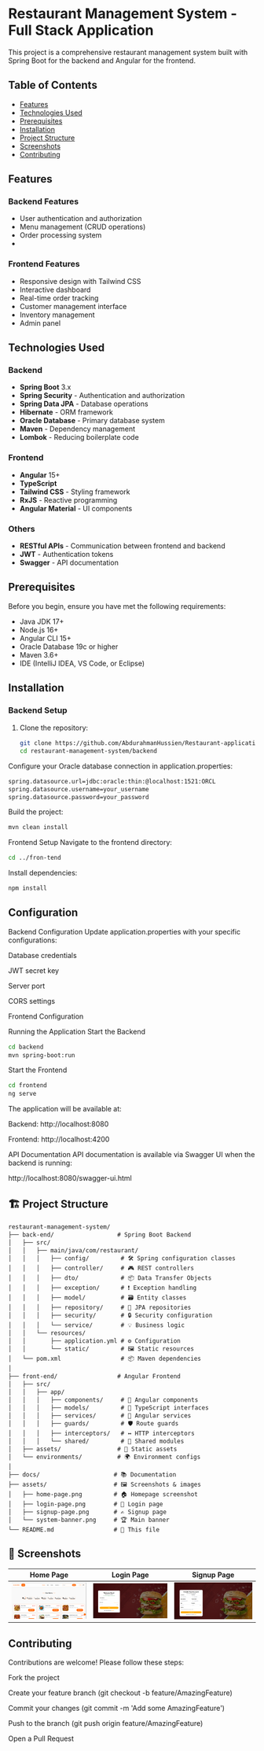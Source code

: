 # Restaurant Management System - Full Stack Application

This project is a comprehensive restaurant management system built with Spring Boot for the backend and Angular for the frontend.

## Table of Contents
- [Features](#features)
- [Technologies Used](#technologies-used)
- [Prerequisites](#prerequisites)
- [Installation](#installation)
- [Project Structure](#project-structure)
- [Screenshots](#screenshots)
- [Contributing](#contributing)

## Features

### Backend Features
- User authentication and authorization
- Menu management (CRUD operations)
- Order processing system
- 

### Frontend Features
- Responsive design with Tailwind CSS
- Interactive dashboard
- Real-time order tracking
- Customer management interface
- Inventory management
- Admin panel

## Technologies Used

### Backend
- **Spring Boot** 3.x
- **Spring Security** - Authentication and authorization
- **Spring Data JPA** - Database operations
- **Hibernate** - ORM framework
- **Oracle Database** - Primary database system
- **Maven** - Dependency management
- **Lombok** - Reducing boilerplate code

### Frontend
- **Angular** 15+
- **TypeScript**
- **Tailwind CSS** - Styling framework
- **RxJS** - Reactive programming
- **Angular Material** - UI components

### Others
- **RESTful APIs** - Communication between frontend and backend
- **JWT** - Authentication tokens
- **Swagger** - API documentation

## Prerequisites

Before you begin, ensure you have met the following requirements:
- Java JDK 17+
- Node.js 16+
- Angular CLI 15+
- Oracle Database 19c or higher
- Maven 3.6+
- IDE (IntelliJ IDEA, VS Code, or Eclipse)

## Installation

### Backend Setup
1. Clone the repository:
   ```bash
   git clone https://github.com/AbdurahmanHussien/Restaurant-application.git
   cd restaurant-management-system/backend
   ```
Configure your Oracle database connection in application.properties:

```properties
spring.datasource.url=jdbc:oracle:thin:@localhost:1521:ORCL
spring.datasource.username=your_username
spring.datasource.password=your_password
```
Build the project:

```bash
mvn clean install
```
Frontend Setup
Navigate to the frontend directory:

```bash
cd ../fron-tend
```
Install dependencies:

```bash
npm install
```
## Configuration
Backend Configuration
Update application.properties with your specific configurations:

Database credentials

JWT secret key

Server port

CORS settings

Frontend Configuration

Running the Application
Start the Backend
```bash
cd backend
mvn spring-boot:run
```
Start the Frontend
```bash
cd frontend
ng serve
```
The application will be available at:

Backend: http://localhost:8080

Frontend: http://localhost:4200

API Documentation
API documentation is available via Swagger UI when the backend is running:

http://localhost:8080/swagger-ui.html


##  🏗️ Project Structure
```
restaurant-management-system/
├── back-end/                  # Spring Boot Backend
│   ├── src/
│   │   ├── main/java/com/restaurant/
│   │   │   ├── config/         # 🛠️ Spring configuration classes
│   │   │   ├── controller/     # 🎮 REST controllers
│   │   │   ├── dto/            # 📦 Data Transfer Objects
│   │   │   ├── exception/      # ❗ Exception handling
│   │   │   ├── model/          # 🗃️ Entity classes
│   │   │   ├── repository/     # 💾 JPA repositories
│   │   │   ├── security/       # 🔒 Security configuration
│   │   │   └── service/        # 💡 Business logic
│   │   └── resources/
│   │       ├── application.yml # ⚙️ Configuration
│   │       └── static/         # 🖼️ Static resources
│   └── pom.xml                 # 📦 Maven dependencies
│
├── front-end/                 # Angular Frontend
│   ├── src/
│   │   ├── app/
│   │   │   ├── components/     # 🧩 Angular components
│   │   │   ├── models/         # 📐 TypeScript interfaces
│   │   │   ├── services/       # 🔌 Angular services
│   │   │   ├── guards/         # 🛡️ Route guards
│   │   │   ├── interceptors/   # ↔️ HTTP interceptors
│   │   │   └── shared/         # 🤝 Shared modules
│   ├── assets/                # 🎨 Static assets
│   └── environments/          # 🌍 Environment configs
│
├── docs/                     # 📚 Documentation
├── assets/                   # 🖼️ Screenshots & images
│   ├── home-page.png         # 🏠 Homepage screenshot
│   ├── login-page.png        # 🔑 Login page
│   ├── signup-page.png       # ✍️ Signup page
│   └── system-banner.png     # 🏆 Main banner
└── README.md                 # 📖 This file
```
## 📸 Screenshots

| Home Page | Login Page | Signup Page |
|-----------|------------|-------------|
| ![Home](/others/screenshots/home.png) | ![Login](/others/screenshots/login.png) | ![Signup](/others/screenshots/sign.png) |


## Contributing
Contributions are welcome! Please follow these steps:

Fork the project

Create your feature branch (git checkout -b feature/AmazingFeature)

Commit your changes (git commit -m 'Add some AmazingFeature')

Push to the branch (git push origin feature/AmazingFeature)

Open a Pull Request


